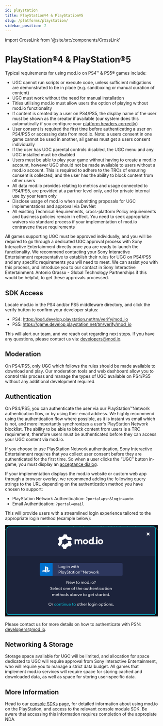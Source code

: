 ```yaml
---
id: playstation
title: PlayStation®4 & PlayStation®5
slug: /platforms/playstation/
sidebar_position: 2
---
```

import CrossLink from '@site/src/components/CrossLink'

# PlayStation®4 & PlayStation®5

Typical requirements for using mod.io on PS4™ & PS5® games include:
* UGC cannot run scripts or execute code, unless sufficient mitigations are demonstrated to be in place (e.g. sandboxing or manual curation of content)
* UGC must work without the need for manual installation
* Titles utilising mod.io must allow users the option of playing without mod.io functionality
* If content is created by a user on PS4/PS5, the display name of the user must be shown as the creator if available (our system does this automatically if you configure your [platform headers correctly](https://docs.mod.io/restapiref/#platforms))
* User consent is required the first time before authenticating a user on PS4/PS5 or accessing data from mod.io. Note: a users consent in one game cannot be used in another, all games must get a users consent individually
* If the user has UGC parental controls disabled, the UGC menu and any UGC installed must be disabled
* Users must be able to play your game without having to create a mod.io account, however UGC should not be made available to users without a mod.io account. This is required to adhere to the TRCs of ensuring consent is collected, and the user has the ability to block content from other users
* All data mod.io provides relating to metrics and usage connected to PS4/PS5, are provided at a partner level only, and for private internal use by your team only
* Disclose usage of mod.io when submitting proposals for UGC implementations and approval via DevNet
* All existing Technical Requirements, cross-platform Policy requirements and business policies remain in effect. You need to seek appropriate waivers via standard process if your implementation of mod.io contravene these requirements

All games supporting UGC must be approved individually, and you will be required to go through a dedicated UGC approval process with Sony Interactive Entertainment directly once you are ready to launch the functionality. We recommend contacting your Sony Interactive Entertainment representative to establish their rules for UGC on PS4/PS5 and any specific requirements you will need to meet. We can assist you with this process, and introduce you to our contact in Sony Interactive Entertainment: Antonio Grasso - Global Technology Partnerships if this would be helpful, to get these approvals processed.

## SDK Access

Locate mod.io in the PS4 and/or PS5 middleware directory, and click the verify button to confirm your developer status:
- PS4: https://ps4.develop.playstation.net/tm/verify/mod_io
- PS5: https://game.develop.playstation.net/tm/verify/mod_io

This will alert our team, and we reach out regarding next steps. If you have any questions, please contact us via: developers@mod.io.

## Moderation

On PS4/PS5, only UGC which follows the rules should be made available to download and play. Our moderation tools and web dashboard allow you to control this process and manage the types of UGC available on PS4/PS5 without any additional development required.

## Authentication

On PS4/PS5, you can authenticate the user via our PlayStation™Network authentication flow, or by using their email address. We highly recommend using the authentication flow where possible, as it is instant vs email which is not, and more importantly synchronizes a user's PlayStation Network blocklist. The ability to be able to block content from users is a TRC requirement, therefore users must be authenticated before they can access your UGC content via mod.io. 

If you choose to use PlayStation Network authentication, Sony Interactive Entertainment requires that you collect user consent before they are authenticated for the first time. So when a user clicks the “UGC” button in-game, you must display an [acceptance dialog](/terms/).

If your implementation displays the mod.io website or custom web app through a browser overlay, we recommend adding the following query strings to the URL depending on the authentication method you have chosen to support:
* PlayStation Network Authentication: `?portal=psn&login=auto`
* Email Authentication: `?portal=email`

This will provide users with a streamlined login experience tailored to the appropriate login method (example below):

![PlayStation Network log in interface available in the mod.io web UI](images/console-support/psn_auth_web.png)

Please contact us for more details on how to authenticate with PSN: developers@mod.io.

## Networking & Storage

Storage space available for UGC will be limited, and allocation for space dedicated to UGC will require approval from Sony Interactive Entertainment, who will require you to manage a strict data budget. All games that implement mod.io services will require space for storing cached and downloaded data, as well as space for storing user-specific data.

## More Information

Head to our [console SDKs](/platforms/console-sdks/) page, for detailed information about using mod.io on the PlayStation, and access to the relevant console module SDK. Be aware that accessing this information requires completion of the appropiate NDA.